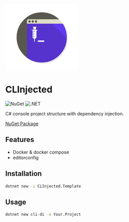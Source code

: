 <img src="clinjection.png" alt="clinjected logo" width="45%"/>

# CLInjected

![NuGet](https://github.com/afgalvan/CLInjected/actions/workflows/publish.yml/badge.svg)
![.NET](https://github.com/afgalvan/CLInjected/actions/workflows/dotnet.yml/badge.svg)

C# console project structure with dependency injection.

[NuGet Package](https://www.nuget.org/packages/CLInjected.Template/)

## Features

- Docker & docker compose
- editorconfig

## Installation

```bash
dotnet new -i CLInjected.Template
```

## Usage

```bash
dotnet new cli-di -o Your.Project
```
